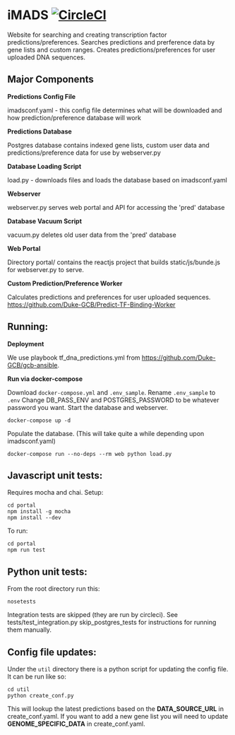 # iMADS [![CircleCI](https://circleci.com/gh/Duke-GCB/iMADS.svg?style=svg)](https://circleci.com/gh/Duke-GCB/iMADS)

Website for searching and creating transcription factor predictions/preferences.
Searches predictions and prerference data by gene lists and custom ranges.
Creates predictions/preferences for user uploaded DNA sequences.


## Major Components
__Predictions Config File__ 

imadsconf.yaml - this config file determines what will be downloaded and how prediction/preference database will work

__Predictions Database__

Postgres database contains indexed gene lists, custom user data and predictions/preference data for use by webserver.py

__Database Loading Script__

load.py - downloads files and loads the database based on imadsconf.yaml

__Webserver__

webserver.py serves web portal and API for accessing the 'pred' database

__Database Vacuum Script__

vacuum.py deletes old user data from the 'pred' database

__Web Portal__

Directory portal/ contains the reactjs project that builds static/js/bunde.js for webserver.py to serve.

__Custom Prediction/Preference Worker__

Calculates predictions and preferences for user uploaded sequences.
https://github.com/Duke-GCB/Predict-TF-Binding-Worker

## Running:

__Deployment__

We use playbook tf_dna_predictions.yml from https://github.com/Duke-GCB/gcb-ansible.

__Run via docker-compose__

Download `docker-compose.yml` and `.env_sample`.
Rename `.env_sample` to `.env`
Change DB_PASS_ENV and POSTGRES_PASSWORD to be whatever password you want.
Start the database and webserver.
```
docker-compose up -d
```
Populate the database. (This will take quite a while depending upon imadsconf.yaml)
```
docker-compose run --no-deps --rm web python load.py 
```


## Javascript unit tests:
Requires mocha and chai.
Setup:
```
cd portal
npm install -g mocha
npm install --dev
```

To run:
```
cd portal
npm run test
```

## Python unit tests:
From the root directory run this:
```
nosetests
```
Integration tests are skipped (they are run by circleci).
See tests/test_integration.py skip_postgres_tests for instructions for running them manually.

## Config file updates:
Under the `util` directory there is a python script for updating the config file.
It can be run like so:
```
cd util
python create_conf.py
```
This will lookup the latest predictions based on the __DATA_SOURCE_URL__ in create_conf.yaml.
If you want to add a new gene list you will need to update __GENOME_SPECIFIC_DATA__ in create_conf.yaml.
